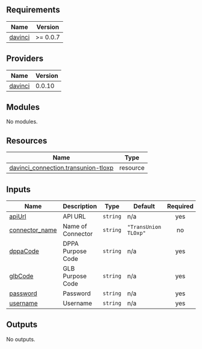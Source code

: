 <!-- BEGIN_TF_DOCS -->
## Requirements

| Name | Version |
|------|---------|
| <a name="requirement_davinci"></a> [davinci](#requirement\_davinci) | >= 0.0.7 |

## Providers

| Name | Version |
|------|---------|
| <a name="provider_davinci"></a> [davinci](#provider\_davinci) | 0.0.10 |

## Modules

No modules.

## Resources

| Name | Type |
|------|------|
| [davinci_connection.transunion-tloxp](https://registry.terraform.io/providers/samir-gandhi/davinci/latest/docs/resources/connection) | resource |

## Inputs

| Name | Description | Type | Default | Required |
|------|-------------|------|---------|:--------:|
| <a name="input_apiUrl"></a> [apiUrl](#input\_apiUrl) | API URL | `string` | n/a | yes |
| <a name="input_connector_name"></a> [connector\_name](#input\_connector\_name) | Name of Connector | `string` | `"TransUnion TLOxp"` | no |
| <a name="input_dppaCode"></a> [dppaCode](#input\_dppaCode) | DPPA Purpose Code | `string` | n/a | yes |
| <a name="input_glbCode"></a> [glbCode](#input\_glbCode) | GLB Purpose Code | `string` | n/a | yes |
| <a name="input_password"></a> [password](#input\_password) | Password | `string` | n/a | yes |
| <a name="input_username"></a> [username](#input\_username) | Username | `string` | n/a | yes |

## Outputs

No outputs.
<!-- END_TF_DOCS -->